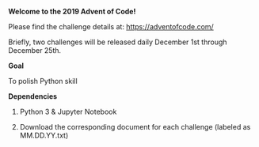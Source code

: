 **Welcome to the 2019 Advent of Code!**

Please find the challenge details at: https://adventofcode.com/

Briefly, two challenges will be released daily December 1st through December 25th.  

**Goal**

To polish Python skill

**Dependencies**

1. Python 3 & Jupyter Notebook

2. Download the corresponding document for each challenge (labeled as MM.DD.YY.txt)
